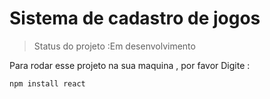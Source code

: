 # Sistema de cadastro de jogos

> Status do projeto :Em desenvolvimento 

Para rodar esse projeto  na sua maquina , por favor Digite :

```
npm install react
```
